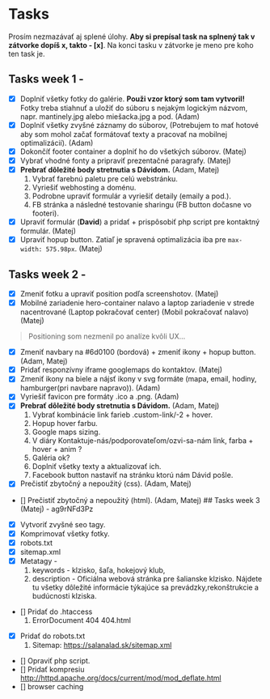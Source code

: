 # Tasks
Prosím nezmazávať aj splené úlohy.
**Aby si prepísal task na splnený tak v zátvorke dopíš x, takto - [x]**.
Na konci tasku v zátvorke je meno pre koho ten task je.
## Tasks week 1 - 
- [x] Doplniť všetky fotky do galérie. **Použi vzor ktorý som tam vytvoril!** Fotky treba stiahnuť a uložiť do súboru s nejakým logickým názvom, napr. mantinely.jpg alebo miešacka.jpg a pod. (Adam)
- [x] Doplniť všetky zvyšné záznamy do súborov, (Potrebujem to mať hotové aby som mohol začať formátovať texty a pracovať na mobilnej optimalizácií). (Adam)
- [x] Dokončíť footer container a doplniť ho do všetkých súborov. (Matej)
- [x] Vybrať vhodné fonty a pripraviť prezentačné paragrafy. (Matej)
- [x] **Prebrať dôležité body stretnutia s Dávidom.** (Adam, Matej)
    1. Vybrať farebnú paletu pre celú webstránku.
    2. Vyriešiť webhosting a doménu.
    3. Podrobne upraviť formulár a vyriešiť detaily (emaily a pod.).
    4. FB stránka a následné testovanie sharingu (FB button dočasne vo footeri).
- [x] Upraviť formulár (**David**) a pridať + prispôsobiť php script pre kontaktný formulár. (Matej)
- [x] Upraviť hopup button. Zatiaľ je spravená optimalizácia iba pre `max-width: 575.98px`. (Matej)
## Tasks week 2 - 
- [x] Zmeniť fotku a upraviť position podľa screenshotov. (Matej)
- [x] Mobilné zariadenie hero-container nalavo a laptop zariadenie v strede nacentrované (Laptop pokračovať center) (Mobil pokračovať nalavo) (Matej)
> Positioning som nezmenil po analíze kvôli UX...
- [x] Zmeniť navbary na #6d0100 (bordová) + zmeniť ikony + hopup button. (Adam, Matej)
- [x] Pridať responzívny iframe googlemaps do kontaktov. (Matej)
- [x] Zmeniť ikony na biele a nájsť ikony v svg formáte (mapa, email, hodiny, hamburger(pri navbare napravo)). (Adam)
- [x] Vyriešiť favicon pre formáty .ico a .png. (Adam)
- [x] **Prebrať dôležité body stretnutia s Dávidom.** (Adam, Matej)
    1. Vybrať kombinácie link farieb .custom-link/-2 + hover.
    2. Hopup hover farbu.
    3. Google maps sizing.
    4. V diáry Kontaktuje-nás/podporovateľom/ozvi-sa-nám link, farba + hover + anim ?
    5. Galéria ok?
    6. Doplniť všetky texty a aktualizovať ich.
    7. Facebook button nastaviť na stránku ktorú nám Dávid pošle.
- [x] Prečistiť zbytočný a nepoužitý (css). (Adam, Matej)
- [] Prečistiť zbytočný a nepoužitý (html). (Adam, Matej)
## Tasks week 3 (Matej) -
ag9rNFd3Pz
- [x] Vytvoriť zvyšné seo tagy.
- [x] Komprimovať všetky fotky.
- [x] robots.txt
- [x] sitemap.xml
- [x] Metatagy - 
    1. keywords - klzisko, šaľa, hokejový klub, 
    2. description - Oficiálna webová stránka pre šalianske klzisko. Nájdete tu všetky dôležité informácie týkajúce sa prevádzky,rekonštrukcie a budúcnosti klziska. 
- [] Pridať do .htaccess 
    1. ErrorDocument 404 404.html
- [x] Pridať do robots.txt
    1. Sitemap: https://salanalad.sk/sitemap.xml
- [] Opraviť php script.
- [] Pridať kompresiu http://httpd.apache.org/docs/current/mod/mod_deflate.html 
- [] browser caching